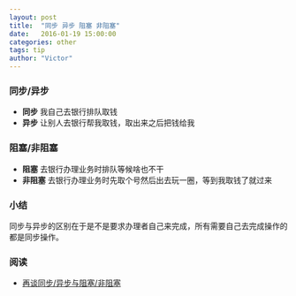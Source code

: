 ```yaml
---
layout: post
title:  "同步 异步 阻塞 非阻塞"
date:   2016-01-19 15:00:00
categories: other
tags: tip
author: "Victor"
---
```


### 同步/异步

* **同步** 我自己去银行排队取钱
* **异步** 让别人去银行帮我取钱，取出来之后把钱给我

### 阻塞/非阻塞

* **阻塞** 去银行办理业务时排队等候啥也不干
* **非阻塞** 去银行办理业务时先取个号然后出去玩一圈，等到我取钱了就过来

### 小结

同步与异步的区别在于是不是要求办理者自己来完成，所有需要自己去完成操作的都是同步操作。

### 阅读

* [再谈同步/异步与阻塞/非阻塞](http://www.nginx.cn/4310.html)
